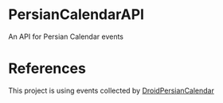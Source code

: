 # PersianCalendarAPI

An API for Persian Calendar events

# References

This project is using events collected by [DroidPersianCalendar](https://github.com/ebraminio/DroidPersianCalendar)